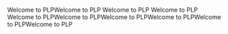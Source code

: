 Welcome to PLPWelcome to PLP
Welcome to PLP
Welcome to PLP
Welcome to PLPWelcome to PLPWelcome to PLPWelcome to PLPWelcome to PLPWelcome to PLP